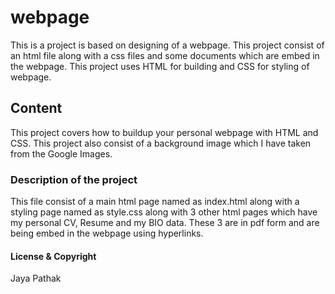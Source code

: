# webpage

This is a project is based on designing of a webpage.
This project consist of an html file along with a css files and some documents which are embed in the webpage.
This project uses HTML for building and CSS for styling of webpage.

## Content

This project covers how to buildup your personal webpage with HTML and CSS.
This project also consist of a background image which I have taken from the Google Images.

### Description of the project

This file consist of a main html page named as index.html along with a styling page named as style.css along with 3 other html pages which have my personal CV, Resume and my BIO data. These 3 are in pdf form and are being embed in the webpage using hyperlinks.


#### License & Copyright

Jaya Pathak
